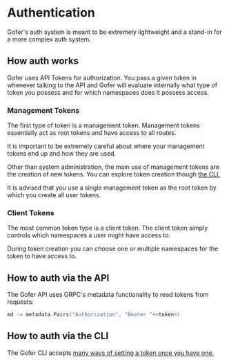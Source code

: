 # Authentication

Gofer's auth system is meant to be extremely lightweight and a stand-in for a more complex auth system.

## How auth works

Gofer uses API Tokens for authorization. You pass a given token in whenever talking to the API and Gofer will evaluate internally what type of token you possess and for which namespaces does it possess access.

### Management Tokens

The first type of token is a management token. Management tokens essentially act as root tokens and have access to all routes.

It is important to be extremely careful about where your management tokens end up and how they are used.

Other than system administration, the main use of management tokens are the creation of new tokens. You can explore token creation though [the CLI.](../../cli/index.html)

It is advised that you use a single management token as the root token by which you create all user tokens.

### Client Tokens

The most common token type is a client token. The client token simply controls which namespaces a user might have access to.

During token creation you can choose one or multiple namespaces for the token to have access to.

## How to auth via the API

The Gofer API uses GRPC's metadata functionality to read tokens from requests:

```go
md := metadata.Pairs("Authorization", "Bearer "+<token>)
```

## How to auth via the CLI

The Gofer CLI accepts [many ways of setting a token once you have one.](../../cli/configuration.md)

